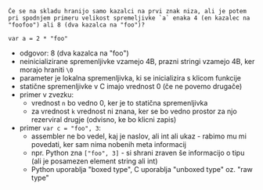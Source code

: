 ```
Če se na skladu hranijo samo kazalci na prvi znak niza, ali je potem pri spodnjem primeru velikost spremeljivke `a` enaka 4 (en kazalec na "foofoo") ali 8 (dva kazalca na "foo")?  

var a = 2 * "foo"
```

- odgovor: 8 (dva kazalca na "foo")
- neinicializirane spremenljivke vzamejo 4B, prazni stringi vzamejo 4B, ker morajo hraniti `\0`
- parameter je lokalna spremenljivka, ki se inicializira s klicom funkcije
- statične spremenljivke v C imajo vrednost 0 (če ne povemo drugače)
- primer v zvezku:
	- vrednost `n` bo vedno 0, ker je to statična spremenljivka
	- za vrednost `k` vrednost ni znana, ker se bo vedno prostor za njo rezerviral drugje (odvisno, ke bo klicni zapis)
- primer `var c = "foo", 3`:
	- assembler ne bo vedel, kaj je naslov, ali int ali ukaz - rabimo mu mi povedati, ker sam nima nobenih meta informacij
	- npr. Python zna `["foo", 3]` - si shrani zraven še informacijo o tipu (ali je posamezen element string ali int)
	- Python uporablja "boxed type", C uporablja "unboxed type" oz. "raw type"